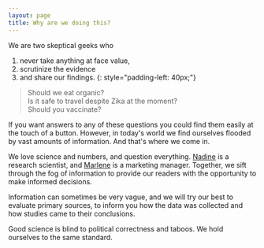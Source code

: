 ```yaml
---
layout: page
title: Why are we doing this?
---
```


We are two skeptical geeks who

 1. never take anything at face value,
 2. scrutinize the evidence
 3. and share our findings.
 {: style="padding-left: 40px;"}

> Should we eat organic?<br>
> Is it safe to travel despite Zika at the moment?<br>
> Should you vaccinate?

If you want answers to any of these questions you could find them easily at the touch of a button. However, in today's world we find ourselves flooded by vast amounts of information. And that's where we come in.

We love science and numbers, and question everything. [Nadine](/author/nadine) is a research scientist, and [Marlene](/author/marlene) is a marketing manager. Together, we sift through the fog of information to provide our readers with the opportunity to make informed decisions.

Information can sometimes be very vague, and we will try our best to evaluate primary sources, to inform you how the data was collected and how studies came to their conclusions.

Good science is blind to political correctness and taboos. We hold ourselves to the same standard.
